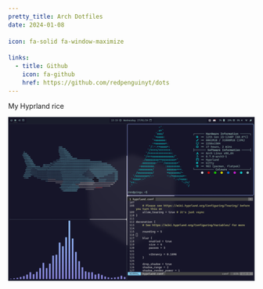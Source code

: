 ```yaml
---
pretty_title: Arch Dotfiles
date: 2024-01-08

icon: fa-solid fa-window-maximize

links:
  - title: Github
    icon: fa-github
    href: https://github.com/redpenguinyt/dots
---
```


My Hyprland rice

![Hyprland Screenshot](/assets/images/hyprdots_screenshot.png)